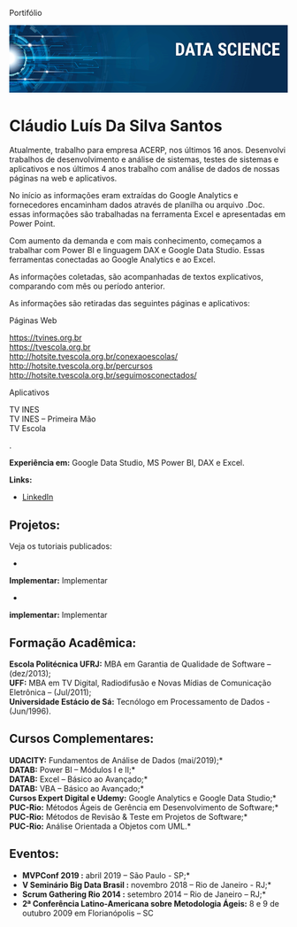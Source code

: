 Portifólio
<p align="center">
<img src="banner.png" >
</p>

# Cláudio Luís Da Silva Santos
Atualmente, trabalho para empresa ACERP, nos últimos 16 anos. Desenvolvi trabalhos de desenvolvimento e análise de sistemas, testes de sistemas e aplicativos e nos últimos 4 anos trabalho com análise de dados de nossas páginas na web e aplicativos.<p>
No início as informações eram extraídas do Google Analytics e fornecedores encaminham dados através de planilha ou arquivo .Doc. essas informações são trabalhadas na ferramenta Excel e apresentadas em Power Point.<p>
Com aumento da demanda e com mais conhecimento, começamos a trabalhar com Power BI e linguagem DAX e Google Data Studio. Essas ferramentas conectadas ao Google Analytics e ao Excel.<p>
As informações coletadas, são acompanhadas de textos explicativos, comparando com mês ou período anterior.<p>
As informações são retiradas das seguintes páginas e aplicativos:<p>
  Páginas Web <p>
   https://tvines.org.br <br>
https://tvescola.org.br <br>
http://hotsite.tvescola.org.br/conexaoescolas/ <br>
http://hotsite.tvescola.org.br/percursos <br>
http://hotsite.tvescola.org.br/seguimosconectados/ <br>
<p>
Aplicativos <p>
TV INES <br>
TV INES – Primeira Mão <br>
TV Escola <p>
.

**Experiência em:** Google Data Studio, MS Power BI, DAX e Excel.


**Links:**
*  [LinkedIn](https://www.linkedin.com/in/claudio-santos-5824b824/)
## Projetos:
Veja os tutoriais publicados:

* 
**Implementar:** Implementar
* <br>
**implementar:** Implementar

## Formação Acadêmica:
**Escola Politécnica UFRJ:** MBA em Garantia de Qualidade de Software – (dez/2013); <br>
**UFF:** MBA em TV Digital, Radiodifusão e Novas Mídias de Comunicação Eletrônica – (Jul/2011);
 <br>
**Universidade Estácio de Sá:** Tecnólogo em Processamento de Dados - (Jun/1996).
 <p>

## Cursos Complementares:
**UDACITY:** Fundamentos de Análise de Dados (mai/2019);* <br>
**DATAB:** Power BI – Módulos I e II;* <br>
**DATAB:** Excel – Básico ao Avançado;* <br>
**DATAB:** VBA – Básico ao Avançado;* <br>
**Cursos Expert Digital e Udemy:** Google Analytics e Google Data Studio;* <br>
**PUC-Rio:** Métodos Ágeis de Gerência em Desenvolvimento de Software;* <br>
**PUC-Rio:** Métodos de Revisão & Teste em Projetos de Software;* <br>
**PUC-Rio:** Análise Orientada a Objetos com UML.* <p>
## Eventos:
  * **MVPConf 2019 :** abril 2019 – São Paulo - SP;* <br>
* **V Seminário Big Data Brasil  :** novembro 2018 – Rio de Janeiro - RJ;* <br>
* **Scrum Gathering Rio 2014   :** setembro 2014 – Rio de Janeiro – RJ;* <br>
* **2ª Conferência Latino-Americana sobre Metodologia Ágeis:** 8 e 9 de outubro 2009 em Florianópolis – SC
